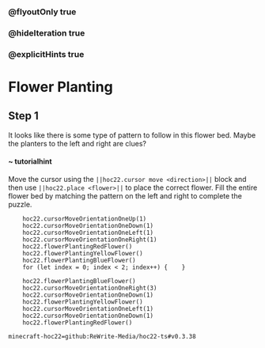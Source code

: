 ### @flyoutOnly true
### @hideIteration true
### @explicitHints true


# Flower Planting

## Step 1
It looks like there is some type of pattern to follow in this flower bed. Maybe the planters to the left and right are clues?

#### ~ tutorialhint 
Move the cursor using the ``||hoc22.cursor move <direction>||`` block and then use ``||hoc22.place <flower>||`` to place the correct flower. Fill the entire flower bed by matching the pattern on the left and right to complete the puzzle.



```ghost
    hoc22.cursorMoveOrientationOneUp(1)
    hoc22.cursorMoveOrientationOneDown(1)
    hoc22.cursorMoveOrientationOneLeft(1)
    hoc22.cursorMoveOrientationOneRight(1)
    hoc22.flowerPlantingRedFlower()
    hoc22.flowerPlantingYellowFlower()
    hoc22.flowerPlantingBlueFlower()
    for (let index = 0; index < 2; index++) {    }
```
```template
    hoc22.flowerPlantingBlueFlower() 
    hoc22.cursorMoveOrientationOneRight(3)    
    hoc22.cursorMoveOrientationOneDown(1) 
    hoc22.flowerPlantingYellowFlower()  
    hoc22.cursorMoveOrientationOneLeft(1)   
    hoc22.cursorMoveOrientationOneDown(1) 
    hoc22.flowerPlantingRedFlower()    
```
```package
minecraft-hoc22=github:ReWrite-Media/hoc22-ts#v0.3.38
```